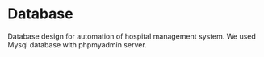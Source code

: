 # Database
Database design for automation of hospital management system.
We used Mysql database with phpmyadmin server.
